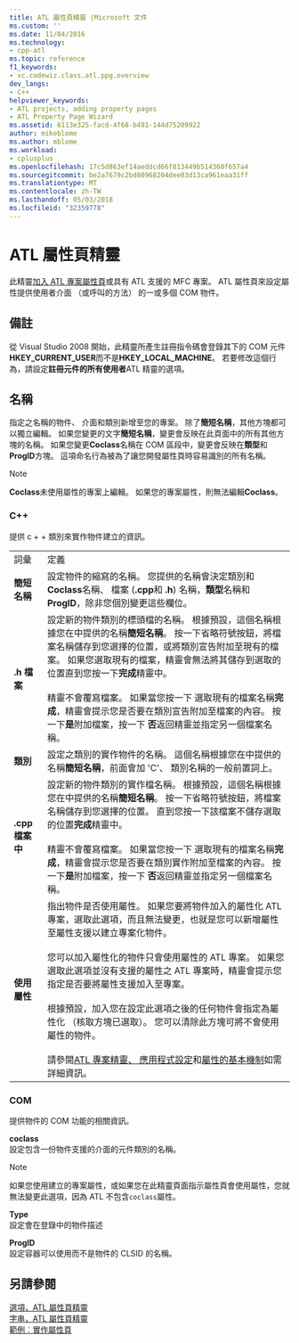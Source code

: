 ```yaml
---
title: ATL 屬性頁精靈 |Microsoft 文件
ms.custom: ''
ms.date: 11/04/2016
ms.technology:
- cpp-atl
ms.topic: reference
f1_keywords:
- vc.codewiz.class.atl.ppg.overview
dev_langs:
- C++
helpviewer_keywords:
- ATL projects, adding property pages
- ATL Property Page Wizard
ms.assetid: 6113e325-facd-4f68-b491-144d75209922
author: mikeblome
ms.author: mblome
ms.workload:
- cplusplus
ms.openlocfilehash: 17c5d863ef14aeddcd66f813449b514360f657a4
ms.sourcegitcommit: be2a7679c2bd80968204dee03d13ca961eaa31ff
ms.translationtype: MT
ms.contentlocale: zh-TW
ms.lasthandoff: 05/03/2018
ms.locfileid: "32359778"
---
```

# <a name="atl-property-page-wizard"></a>ATL 屬性頁精靈
此精靈[加入 ATL 專案屬性頁](../../atl/reference/adding-an-atl-property-page.md)或具有 ATL 支援的 MFC 專案。 ATL 屬性頁來設定屬性提供使用者介面 （或呼叫的方法） 的一或多個 COM 物件。  
  
## <a name="remarks"></a>備註  
 從 Visual Studio 2008 開始，此精靈所產生註冊指令碼會登錄其下的 COM 元件**HKEY_CURRENT_USER**而不是**HKEY_LOCAL_MACHINE**。 若要修改這個行為，請設定**註冊元件的所有使用者**ATL 精靈的選項。  
  
## <a name="names"></a>名稱  
 指定之名稱的物件、 介面和類別新增至您的專案。 除了**簡短名稱**，其他方塊都可以獨立編輯。 如果您變更的文字**簡短名稱**，變更會反映在此頁面中的所有其他方塊的名稱。 如果您變更**Coclass**名稱在 COM 區段中，變更會反映在**類型**和**ProgID**方塊。 這項命名行為被為了讓您開發屬性頁時容易識別的所有名稱。  
  
> [!NOTE]
>  **Coclass**未使用屬性的專案上編輯。 如果您的專案屬性，則無法編輯**Coclass**。  
  
### <a name="c"></a>C++  
 提供 c + + 類別來實作物件建立的資訊。  
  
|||  
|-|-|  
|詞彙|定義|  
|**簡短名稱**|設定物件的縮寫的名稱。 您提供的名稱會決定類別和**Coclass**名稱、 檔案 (**.cpp**和 **.h**) 名稱，**類型**名稱和**ProgID**，除非您個別變更這些欄位。|  
|**.h 檔案**|設定新的物件類別的標頭檔的名稱。 根據預設，這個名稱根據您在中提供的名稱**簡短名稱**。 按一下省略符號按鈕，將檔案名稱儲存到您選擇的位置，或將類別宣告附加至現有的檔案。 如果您選取現有的檔案，精靈會無法將其儲存到選取的位置直到您按一下**完成**精靈中。<br /><br /> 精靈不會覆寫檔案。 如果當您按一下 選取現有的檔案名稱**完成**，精靈會提示您是否要在類別宣告附加至檔案的內容。 按一下**是**附加檔案，按一下 **否**返回精靈並指定另一個檔案名稱。|  
|**類別**|設定之類別的實作物件的名稱。 這個名稱根據您在中提供的名稱**簡短名稱**，前面會加 'C'、 類別名稱的一般前置詞上。|  
|**.cpp 檔案中**|設定新的物件類別的實作檔名稱。 根據預設，這個名稱根據您在中提供的名稱**簡短名稱**。 按一下省略符號按鈕，將檔案名稱儲存到您選擇的位置。 直到您按一下該檔案不儲存選取的位置**完成**精靈中。<br /><br /> 精靈不會覆寫檔案。 如果當您按一下 選取現有的檔案名稱**完成**，精靈會提示您是否要在類別實作附加至檔案的內容。 按一下**是**附加檔案，按一下 **否**返回精靈並指定另一個檔案名稱。|  
|**使用屬性**|指出物件是否使用屬性。 如果您要將物件加入的屬性化 ATL 專案，選取此選項，而且無法變更，也就是您可以新增屬性至屬性支援以建立專案化物件。<br /><br /> 您可以加入屬性化的物件只會使用屬性的 ATL 專案。 如果您選取此選項並沒有支援的屬性之 ATL 專案時，精靈會提示您指定是否要將屬性支援加入至專案。<br /><br /> 根據預設，加入您在設定此選項之後的任何物件會指定為屬性化 （核取方塊已選取）。 您可以清除此方塊可將不會使用屬性的物件。<br /><br /> 請參閱[ATL 專案精靈、 應用程式設定](../../atl/reference/application-settings-atl-project-wizard.md)和[屬性的基本機制](../../windows/basic-mechanics-of-attributes.md)如需詳細資訊。|  
  
### <a name="com"></a>COM  
 提供物件的 COM 功能的相關資訊。  
  
 **coclass**  
 設定包含一份物件支援的介面的元件類別的名稱。  
  
> [!NOTE]
>  如果您使用建立的專案屬性，或如果您在此精靈頁面指示屬性頁會使用屬性，您就無法變更此選項，因為 ATL 不包含`coclass`屬性。  
  
 **Type**  
 設定會在登錄中的物件描述  
  
 **ProgID**  
 設定容器可以使用而不是物件的 CLSID 的名稱。  
  
## <a name="see-also"></a>另請參閱  
 [選項，ATL 屬性頁精靈](../../atl/reference/options-atl-property-page-wizard.md)   
 [字串，ATL 屬性頁精靈](../../atl/reference/strings-atl-property-page-wizard.md)   
 [範例︰實作屬性頁](../../atl/example-implementing-a-property-page.md)

